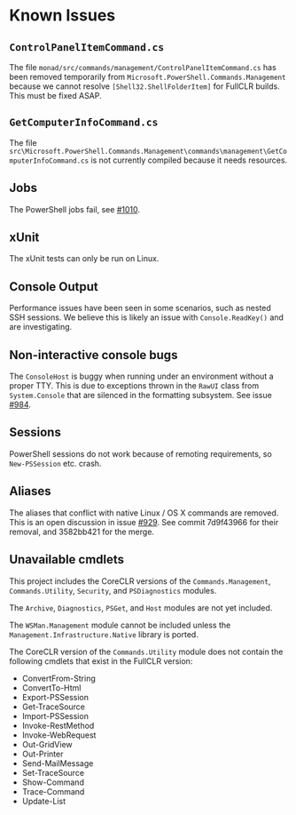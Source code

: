 # Known Issues

## `ControlPanelItemCommand.cs`

The file `monad/src/commands/management/ControlPanelItemCommand.cs` has been removed
temporarily from `Microsoft.PowerShell.Commands.Management` because we
cannot resolve `[Shell32.ShellFolderItem]` for FullCLR builds. This must be
fixed ASAP.

## `GetComputerInfoCommand.cs`

The file
`src\Microsoft.PowerShell.Commands.Management\commands\management\GetComputerInfoCommand.cs`
is not currently compiled because it needs resources.

## Jobs

The PowerShell jobs fail, see [#1010][].

[#1010]: https://github.com/PowerShell/PowerShell/issues/1010

## xUnit

The xUnit tests can only be run on Linux.

## Console Output

Performance issues have been seen in some scenarios, such as nested SSH
sessions. We believe this is likely an issue with `Console.ReadKey()` and are
investigating.

## Non-interactive console bugs

The `ConsoleHost` is buggy when running under an environment without a proper
TTY. This is due to exceptions thrown in the `RawUI` class from `System.Console`
that are silenced in the formatting subsystem. See issue [#984][].

[#984]: https://github.com/PowerShell/PowerShell/issues/984

## Sessions

PowerShell sessions do not work because of remoting requirements, so
`New-PSSession` etc. crash.

## Aliases

The aliases that conflict with native Linux / OS X commands are removed. This is
an open discussion in issue [#929][]. See commit 7d9f43966 for their removal,
and 3582bb421 for the merge.

[#929]: https://github.com/PowerShell/PowerShell/issues/929

## Unavailable cmdlets

This project includes the CoreCLR versions of the `Commands.Management`,
`Commands.Utility`, `Security`, and `PSDiagnostics` modules.

The `Archive`, `Diagnostics`, `PSGet`, and `Host` modules are not yet included.

The `WSMan.Management` module cannot be included unless the
`Management.Infrastructure.Native` library is ported.

The CoreCLR version of the `Commands.Utility` module does not contain the
following cmdlets that exist in the FullCLR version:

- ConvertFrom-String
- ConvertTo-Html
- Export-PSSession
- Get-TraceSource
- Import-PSSession
- Invoke-RestMethod
- Invoke-WebRequest
- Out-GridView
- Out-Printer
- Send-MailMessage
- Set-TraceSource
- Show-Command
- Trace-Command
- Update-List
